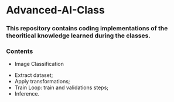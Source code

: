 # Advanced-AI-Class
### This repository contains coding implementations of the theoritical knowledge learned during the classes. 

### Contents
* Image Classification
- Extract dataset;
- Apply transformations;
- Train Loop: train and validations steps;
- Inference.
